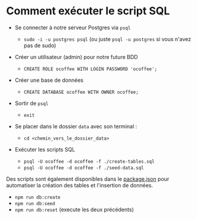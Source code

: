 # Comment exécuter le script SQL

- Se connecter à notre serveur Postgres via `psql`

  - `sudo -i -u postgres psql` (ou juste `psql -u postgres` si vous n'avez pas de sudo)

- Créer un utilisateur (admin) pour notre future BDD

  - `CREATE ROLE ocoffee WITH LOGIN PASSWORD 'ocoffee';`

- Créer une base de données

  - `CREATE DATABASE ocoffee WITH OWNER ocoffee;`

- Sortir de `psql`

  - `exit`

- Se placer dans le dossier `data` avec son terminal :
  - `cd <chemin_vers_le_dossier_data>`
- Exécuter les scripts SQL
  - `psql -U ocoffee -d ocoffee -f ./create-tables.sql`
  - `psql -U ocoffee -d ocoffee -f ./seed-data.sql`

Des scripts sont également disponibles dans le [package.json](../package.json) pour automatiser la création des tables et l'insertion de données.
- `npm run db:create`
- `npm run db:seed`
- `npm run db:reset` (execute les deux précédents)